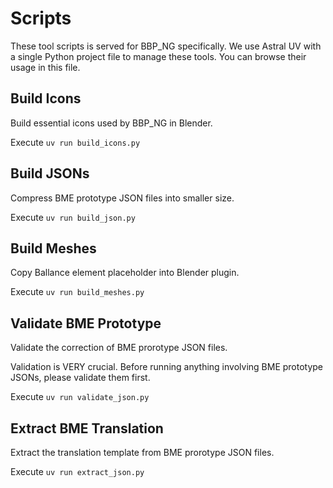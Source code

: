 # Scripts

These tool scripts is served for BBP_NG specifically. We use Astral UV with a single Python project file to manage these tools. You can browse their usage in this file.

## Build Icons

Build essential icons used by BBP_NG in Blender.

Execute `uv run build_icons.py`

## Build JSONs

Compress BME prototype JSON files into smaller size.

Execute `uv run build_json.py`

## Build Meshes

Copy Ballance element placeholder into Blender plugin.

Execute `uv run build_meshes.py`

## Validate BME Prototype

Validate the correction of BME prorotype JSON files.

Validation is VERY crucial. Before running anything involving BME prototype JSONs, please validate them first.

Execute `uv run validate_json.py`

## Extract BME Translation

Extract the translation template from BME prorotype JSON files.

Execute `uv run extract_json.py`
